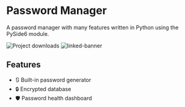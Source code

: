 # Password Manager

A password manager with many features written in Python using the PySide6 module. 

![Project downloads](https://img.shields.io/github/downloads/EmueI/password-manager/total)
![linked-banner](link)


## Features

- 🔃 Built-in password generator 
- 🔒 Encrypted database
- 🛡️ Password health dashboard
